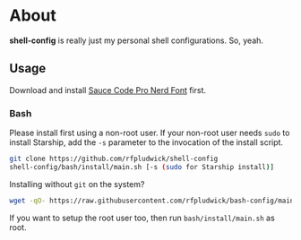 # About

**shell-config** is really just my personal shell configurations. So, yeah.

## Usage

Download and install
[Sauce Code Pro Nerd Font](https://www.nerdfonts.com/font-downloads) first.

### Bash

Please install first using a non-root user. If your non-root user needs `sudo`
to install Starship, add the `-s` parameter to the invocation of the install
script.

```bash
git clone https://github.com/rfpludwick/shell-config
shell-config/bash/install/main.sh [-s (sudo for Starship install)]
```

Installing without `git` on the system?

```bash
wget -qO- https://raw.githubusercontent.com/rfpludwick/bash-config/main/bash/install/no-git.sh | bash -s [-- -s (sudo for Starship install)]
```

If you want to setup the root user too, then run `bash/install/main.sh` as root.
